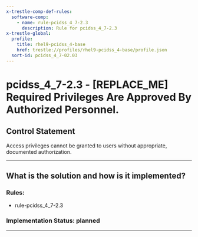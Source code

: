 ```yaml
---
x-trestle-comp-def-rules:
  software-comp:
    - name: rule-pcidss_4_7-2.3
      description: Rule for pcidss_4_7-2.3
x-trestle-global:
  profile:
    title: rhel9-pcidss_4-base
    href: trestle://profiles/rhel9-pcidss_4-base/profile.json
  sort-id: pcidss_4_7-02.03
---
```


# pcidss_4_7-2.3 - \[REPLACE_ME\] Required Privileges Are Approved By Authorized Personnel.

## Control Statement

Access privileges cannot be granted to users without appropriate, documented
authorization.

______________________________________________________________________

## What is the solution and how is it implemented?

<!-- For implementation status enter one of: implemented, partial, planned, alternative, not-applicable -->

<!-- Note that the list of rules under ### Rules: is read-only and changes will not be captured after assembly to JSON -->

<!-- Add control implementation description here for control: pcidss_4_7-2.3 -->

### Rules:

  - rule-pcidss_4_7-2.3

### Implementation Status: planned

______________________________________________________________________
